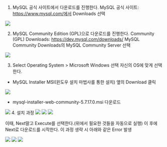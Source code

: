 1. MySQL 공식 사이트에서 다운로드를 진행한다.
MySQL 공식 사이트: https://www.mysql.com/에서 Downloads 선택

<img src="https://gmlwjd9405.github.io/images/mysql-download/1.png" />


2. MySQL Community Edition (GPL)으로 다운로드를 진행한다.
Community (GPL) Downloads: https://dev.mysql.com/downloads/
MySQL Community Downloads의 MySQL Community Server 선택

<img src="https://gmlwjd9405.github.io/images/mysql-download/2.png" />

3. Select Operating System > Microsoft Windows 선택
자신의 OS에 맞게 선택한다.

- MySQL Installer MSI(윈도우 설치 마법사를 통한 설치) 옆의 Download 클릭
<img src="https://gmlwjd9405.github.io/images/mysql-download/3.png" />

- mysql-installer-web-community-5.7.17.0.msi 다운로드
<img src="https://gmlwjd9405.github.io/images/mysql-download/4.png" />
4. 설치 과정

<img src="https://gmlwjd9405.github.io/images/mysql-download/55.png" />
<img src="https://gmlwjd9405.github.io/images/mysql-download/66.png"/>
<img src="https://gmlwjd9405.github.io/images/mysql-download/77.png"/>

이때, Next말고 Execute를 선택한다.(위에서 필요한 것들을 자동으로 실행) 이 후에 Next로 다운로드를 시작한다.
이 과정 생략 시 아래와 같은 Error 발생

<img src="https://gmlwjd9405.github.io/images/mysql-download/mysql-download-error.png"/>
<img src="https://gmlwjd9405.github.io/images/mysql-download/88.png" />
<img src="https://gmlwjd9405.github.io/images/mysql-download/99.png" />

